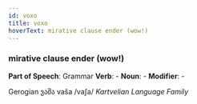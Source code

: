 ```yaml
---
id: voxo
title: voxo
hoverText: mirative clause ender (wow!)
---
```


### mirative clause ender (wow!)

**Part of Speech**: Grammar
**Verb**: -
**Noun**: -
**Modifier**: -

Gerogian ვაშა vaša /vaʃa/
*Kartvelian Language Family*